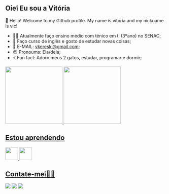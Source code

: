 ## Oie❕ Eu sou a Vitória

👋 Hello! Welcome to my Github profile.
My name is vitória and my nickname is vic!

- 👩‍🎓 Atualmente faço ensino médio com ténico em ti (3ºano) no SENAC;
- 🌱 Faço curso de inglês e gosto de estudar novas coisas;
- 💬 E-MAIL: vkereski@gmail.com;
- 😉 Pronoums: Ela/dela;
- ⚡ Fun fact: Adoro meus 2 gatos, estudar, programar e dormir;

<div>
<a href="https://github.com/vitoriakr">
<img height="180em" src="https://github-readme-stats.vercel.app/api/top-langs/?username=vitoriakr&layout=compact&langs_count=7&theme=dracula"/>
<img height="180em" src="https://github-readme-stats.vercel.app/api?username=vitoriakr&show_icons=true&theme=dracula&include_all_commits=true&count_private=true"/>
</div>
  
  ## Estou aprendendo

<img loading="lazy" src="https://cdn.jsdelivr.net/gh/devicons/devicon/icons/java/java-original.svg" width="40" height="40"/> <img loading="lazy" src="https://cdn.jsdelivr.net/gh/devicons/devicon/icons/linux/linux-original.svg" width="40" height="40"/>

<h2> Contate-me❕👩‍💻</h2>
<div>
<a href="https://instagram.com/vitoria_kereski" target="_blank"><img loading="lazy" src="https://img.shields.io/badge/-Instagram-%23E4405F?style=for-the-badge&logo=instagram&logoColor=white" target="_blank"></a>
<a href = "mailto:contato@vkeresli"><img loading="lazy" src="https://img.shields.io/badge/Gmail-D14836?style=for-the-badge&logo=gmail&logoColor=white" target="_blank"></a>
<a href="https://www.linkedin.com/in/Vitoria Kereski da Rosa" target="_blank"><img loading="lazy" src="https://img.shields.io/badge/-LinkedIn-%230077B5?style=for-the-badge&logo=linkedin&logoColor=white" target="_blank"></a>   
</div>
